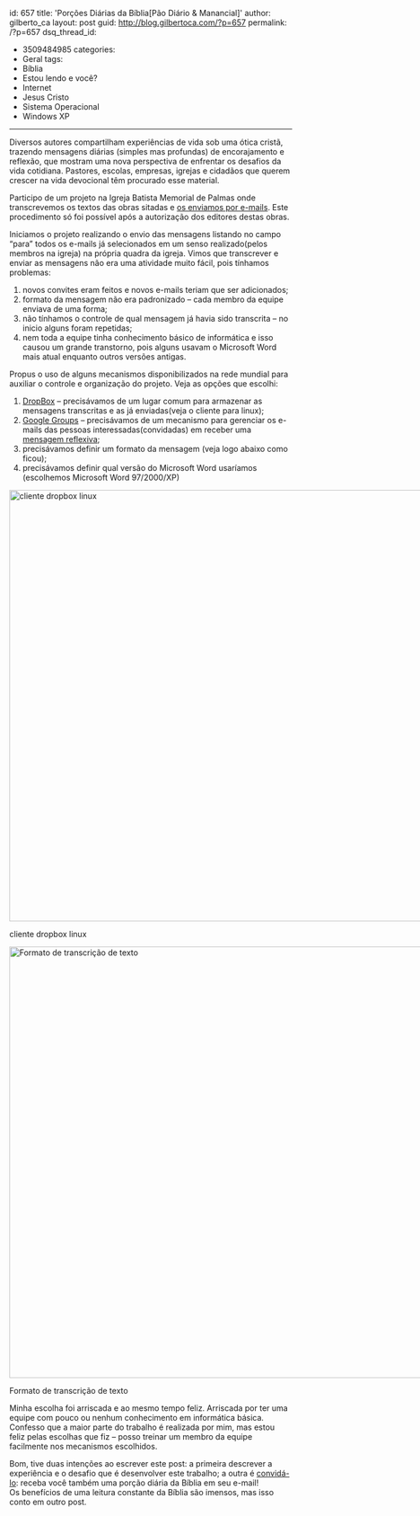 id: 657
title: 'Porções Diárias da Bíblia[Pão Diário &#038; Manancial]'
author: gilberto_ca
layout: post
guid: http://blog.gilbertoca.com/?p=657
permalink: /?p=657
dsq_thread_id:
  - 3509484985
categories:
  - Geral
tags:
  - Bíblia
  - Estou lendo e você?
  - Internet
  - Jesus Cristo
  - Sistema Operacional
  - Windows XP
---
<!-- google_ad_section_start -->

Diversos autores compartilham experiências de vida sob uma ótica cristã, trazendo mensagens diárias (simples mas profundas) de encorajamento e reflexão, que mostram uma nova perspectiva de enfrentar os desafios da vida cotidiana. Pastores, escolas, empresas, igrejas e cidadãos que querem crescer na vida devocional têm procurado esse material. 

Participo de um projeto na Igreja Batista Memorial de Palmas onde transcrevemos os textos das obras sitadas e [os enviamos por e-mails][1]. Este procedimento só foi possível após a autorização dos editores destas obras. 

Iniciamos o projeto realizando o envio das mensagens listando no campo &#8220;para&#8221; todos os e-mails já selecionados em um senso realizado(pelos membros na igreja) na própria quadra da igreja. Vimos que transcrever e enviar as mensagens não era uma atividade muito fácil, pois tínhamos problemas:

  1. novos convites eram feitos e novos e-mails teriam que ser adicionados;
  2. formato da mensagem não era padronizado &#8211; cada membro da equipe enviava de uma forma;
  3. não tínhamos o controle de qual mensagem já havia sido transcrita &#8211; no inicio alguns foram repetidas;
  4. nem toda a equipe tinha conhecimento básico de informática e isso causou um grande transtorno, pois alguns usavam o Microsoft Word mais atual enquanto outros versões antigas. 

Propus o uso de alguns mecanismos disponibilizados na rede mundial para auxiliar o controle e organização do projeto. Veja as opções que escolhi:

  1. [DropBox][2] &#8211; precisávamos de um lugar comum para armazenar as mensagens transcritas e as já enviadas(veja o cliente para linux); 
  2. [Google Groups][3] &#8211; precisávamos de um mecanismo para gerenciar os e-mails das pessoas interessadas(convidadas) em receber uma [mensagem reflexiva][1]; 
  3. precisávamos definir um formato da mensagem (veja logo abaixo como ficou); 
  4. precisávamos definir qual versão do Microsoft Word usaríamos (escolhemos Microsoft Word 97/2000/XP) 

<div id="attachment_664" style="width: 1034px" class="wp-caption alignright">
  <a href="http://blog.gilbertoca.com/wp-content/uploads/dropbox.png"><img src="http://blog.gilbertoca.com/wp-content/uploads/dropbox.png" alt="cliente dropbox linux" title="dropbox" width="1024" height="768" class="size-full wp-image-664" /></a>
  
  <p class="wp-caption-text">
    cliente dropbox linux
  </p>
</div>

<div id="attachment_662" style="width: 1034px" class="wp-caption alignright">
  <a href="http://blog.gilbertoca.com/wp-content/uploads/formato.png"><img src="http://blog.gilbertoca.com/wp-content/uploads/formato.png" alt="Formato de transcrição de texto" title="formato" width="1024" height="768" class="size-full wp-image-662" /></a>
  
  <p class="wp-caption-text">
    Formato de transcrição de texto
  </p>
</div>

Minha escolha foi arriscada e ao mesmo tempo feliz. Arriscada por ter uma equipe com pouco ou nenhum conhecimento em informática básica. Confesso que a maior parte do trabalho é realizada por mim, mas estou feliz pelas escolhas que fiz &#8211; posso treinar um membro da equipe facilmente nos mecanismos escolhidos. 

Bom, tive duas intenções ao escrever este post: a primeira descrever a experiência e o desafio que é desenvolver este trabalho; a outra é [convidá-lo][1]: receba você também uma porção diária da Bíblia em seu e-mail!  
Os benefícios de uma leitura constante da Bíblia são imensos, mas isso conto em outro post.

<!-- google_ad_section_end -->

 [1]: http://groups.google.com/group/ibmp-mensagens-reflexivas?hl=pt-BR
 [2]: https://www.dropbox.com/
 [3]: http://groups.google.com/?hl=pt-BR
